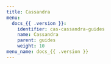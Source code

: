 ```yaml
---
title: Cassandra
menu:
  docs_{{ .version }}:
    identifier: cas-cassandra-guides
    name: Cassandra
    parent: guides
    weight: 10
menu_name: docs_{{ .version }}
---
```

